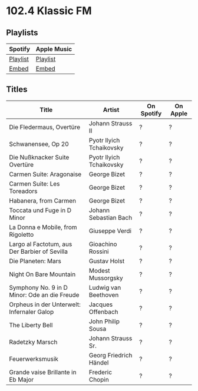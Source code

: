 # 102.4 Klassic FM

## Playlists

Spotify                                                                                                     | Apple Music
----------------------------------------------------------------------------------------------------------- | ---------------------------------------------------------------------------------------------------------------------
[Playlist](https://open.spotify.com/user/marauderxtreme/playlist/2Xz2yesY4m2dsvtdmUXh73)                    | [Playlist](https://itunes.apple.com/de/playlist/saints-row-iv-102-4-klassic-fm/idpl.55183e4ce37140d6b693af4c17975e7f)
[Embed](https://embed.spotify.com/?uri=spotify%3Auser%3Amarauderxtreme%3Aplaylist%3A2Xz2yesY4m2dsvtdmUXh73) | [Embed](https://tools.applemusic.com/embed/v1/playlist/pl.55183e4ce37140d6b693af4c17975e7f)

## Titles

Title                                         | Artist                   | On Spotify | On Apple
--------------------------------------------- | ------------------------ | ---------- | --------
Die Fledermaus, Overtüre                      | Johann Strauss II        | ?          | ?
Schwanensee, Op 20                            | Pyotr Ilyich Tchaikovsky | ?          | ?
Die Nußknacker Suite Overtüre                 | Pyotr Ilyich Tchaikovsky | ?          | ?
Carmen Suite: Aragonaise                      | George Bizet             | ?          | ?
Carmen Suite: Les Toreadors                   | George Bizet             | ?          | ?
Habanera, from Carmen                         | George Bizet             | ?          | ?
Toccata und Fuge in D Minor                   | Johann Sebastian Bach    | ?          | ?
La Donna e Mobile, from Rigoletto             | Giuseppe Verdi           | ?          | ?
Largo al Factotum, aus Der Barbier of Sevilla | Gioachino Rossini        | ?          | ?
Die Planeten: Mars                            | Gustav Holst             | ?          | ?
Night On Bare Mountain                        | Modest Mussorgsky        | ?          | ?
Symphony No. 9 in D Minor: Ode an die Freude  | Ludwig van Beethoven     | ?          | ?
Orpheus in der Unterwelt: Infernaler Galop    | Jacques Offenbach        | ?          | ?
The Liberty Bell                              | John Philip Sousa        | ?          | ?
Radetzky Marsch                               | Johann Strauss Sr.       | ?          | ?
Feuerwerksmusik                               | Georg Friedrich Händel   | ?          | ?
Grande vaise Brillante in Eb Major            | Frederic Chopin          | ?          | ?
